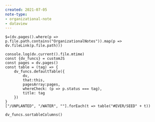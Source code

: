 ```yaml
---
created: 2021-07-05
note-type:
- organizational-note
- dataview
---
```

`$=(dv.pages().where(p => p.file.path.contains("OrganizationalNotes")).map(p => dv.fileLink(p.file.path)))`
```dataviewjs
console.log(dv.current().file.mtime)
const {dv_funcs} = customJS
const pages = dv.pages()
const table = (tag) => {
	dv_funcs.defaultTable({
		dv,
		that:this,
		pagesArray:pages,
		whereCheck: (p => p.status === tag),
		title: tag
	})
}
["/UNPLANTED", "/WATER", ""].forEach(t => table("#EVER/SEED" + t))

dv_funcs.sortableColumns()
```